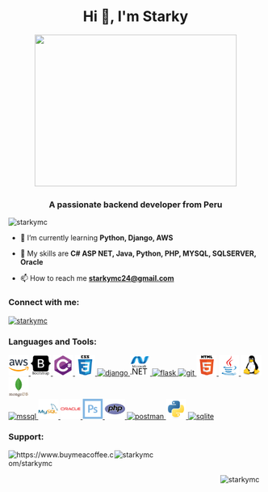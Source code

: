 <h1 align="center">Hi 👋, I'm Starky</h1>

<div align="center">
<img aling="center" width="400" height="300" src="https://silabuzb1medina.s3.us-east-1.amazonaws.com/starky.jpg?response-content-disposition=inline&X-Amz-Security-Token=IQoJb3JpZ2luX2VjEKr%2F%2F%2F%2F%2F%2F%2F%2F%2F%2FwEaCXVzLWVhc3QtMSJGMEQCIC46nUXT2uoENJKQ3LO6qbQF%2FGQTpCVF9ibREMNFCApZAiBAAyWMNuLbuzKSpWzZwwcwYukrQrAV2qM6PlapMm76bSrxAgjy%2F%2F%2F%2F%2F%2F%2F%2F%2F%2F8BEAAaDDczNjE4NzY3NTcyMyIMXIU0Jyx12dMHMUb3KsUCnsKYNuJsOONi%2Bh3RDPr4xpvMGC9vOCDsG3qRC4tC5kjq4sqOicJR70n%2BOtcf8Nka5GLq9Swuq0yJVoVcXZYOMgBBLSmCtmQZV27VZfSYgt0f5b%2BjfWFHqHSzn6oib31pd4JpsDzRMmzu%2BxUB2LzgZAl9AQ3SW6kx1L35PoP338IYselJFIqFEdAT6lPHLMtczjz4daFYciOx2MqT8K%2FeMfP9YZ2PXiMu9J9Vxf6pms%2FC5FDgpXvzvAWxbIFce3x2TuGiF0X3eBe17RF4F2O%2FqTnf5GX5AAcLcsUwKRvszjf3RlX5ZziejP0rGZ3uqT5mgXGnctT7QZz3dgNLK8aLUeTifRhA5bmuFjzKsmhYMaIYuzj7i4njiVlfV5wDmvtkoXUgT212dfHowgDWhTVjplnqVIKu3mrcoLxgm7z%2BslD13SYPZjCJ3NadBjq0App0lex%2Bifn0avYpE5K7aCcyYwfaIVNuvKio4tRjAUXVnXaIN3h61oDHK1JJ4IvJ%2BiEXeBWH0hfzzGvPbkzzDCxsDJHmSO0Hk%2FYclEpq4LZXVpZosLeZa3yjyHERyBg848ichMfSmaaqVMAIyahtIOr6wTxE2gCpZr%2FzNJb2OpGNhuPU4NrgJIJLgvicWUTPxRimN6j8AWk4tIJUgaBOU0CQf3S07c0BG97GL%2FXYpran1FQc3s3om7hE5em%2FC2unbCHmge8mH0FcMHgzikFMuk%2B4yZFex7vrOijgLvKuXTjZDduLDxQ%2FKnwcDjHQJsUt%2FV%2BkTtt7xn7YcXKhrvOqYZ%2BzJP6qYj43fIc0ukw%2BG6F1MIc7Fkpx4Qe2GIx%2BRC9fFh%2FagMGqY9Xin8I2RgOcN9pW1BJc&X-Amz-Algorithm=AWS4-HMAC-SHA256&X-Amz-Date=20230104T193246Z&X-Amz-SignedHeaders=host&X-Amz-Expires=300&X-Amz-Credential=ASIA2W2BUORF44KFT7MX%2F20230104%2Fus-east-1%2Fs3%2Faws4_request&X-Amz-Signature=a5e27f244666be6a834843ed00b66f6f76ab122e3cf43df93f2e283b44da3a5c" />
</div>

<h3 align="center">A passionate backend developer from Peru</h3>

<p align="left"> <img src="https://komarev.com/ghpvc/?username=starkymc&label=Profile%20views&color=0e75b6&style=flat" alt="starkymc" /> </p>

- 🌱 I’m currently learning **Python, Django, AWS**

- 💬 My skills are  **C# ASP NET, Java, Python, PHP, MYSQL, SQLSERVER, Oracle**

- 📫 How to reach me **starkymc24@gmail.com**

<h3 align="left">Connect with me:</h3>
<p align="left">
<a href="https://linkedin.com/in/starkymc" target="blank"><img align="center" src="https://raw.githubusercontent.com/rahuldkjain/github-profile-readme-generator/master/src/images/icons/Social/linked-in-alt.svg" alt="starkymc" height="30" width="40" /></a>
</p>

<h3 align="left">Languages and Tools:</h3>
<p align="left"> <a href="https://aws.amazon.com" target="_blank" rel="noreferrer"> <img src="https://raw.githubusercontent.com/devicons/devicon/master/icons/amazonwebservices/amazonwebservices-original-wordmark.svg" alt="aws" width="40" height="40"/> </a> <a href="https://getbootstrap.com" target="_blank" rel="noreferrer"> <img src="https://raw.githubusercontent.com/devicons/devicon/master/icons/bootstrap/bootstrap-plain-wordmark.svg" alt="bootstrap" width="40" height="40"/> </a> <a href="https://www.w3schools.com/cs/" target="_blank" rel="noreferrer"> <img src="https://raw.githubusercontent.com/devicons/devicon/master/icons/csharp/csharp-original.svg" alt="csharp" width="40" height="40"/> </a> <a href="https://www.w3schools.com/css/" target="_blank" rel="noreferrer"> <img src="https://raw.githubusercontent.com/devicons/devicon/master/icons/css3/css3-original-wordmark.svg" alt="css3" width="40" height="40"/> </a> <a href="https://www.djangoproject.com/" target="_blank" rel="noreferrer"> <img src="https://cdn.worldvectorlogo.com/logos/django.svg" alt="django" width="40" height="40"/> </a> <a href="https://dotnet.microsoft.com/" target="_blank" rel="noreferrer"> <img src="https://raw.githubusercontent.com/devicons/devicon/master/icons/dot-net/dot-net-original-wordmark.svg" alt="dotnet" width="40" height="40"/> </a> <a href="https://flask.palletsprojects.com/" target="_blank" rel="noreferrer"> 
<img src="https://www.vectorlogo.zone/logos/pocoo_flask/pocoo_flask-icon.svg" alt="flask" width="40" height="40"/> </a> <a href="https://git-scm.com/" target="_blank" rel="noreferrer"> <img src="https://www.vectorlogo.zone/logos/git-scm/git-scm-icon.svg" alt="git" width="40" height="40"/> </a> <a href="https://www.w3.org/html/" target="_blank" rel="noreferrer"> <img src="https://raw.githubusercontent.com/devicons/devicon/master/icons/html5/html5-original-wordmark.svg" alt="html5" width="40" height="40"/> </a> <a href="https://www.java.com" target="_blank" rel="noreferrer"> <img src="https://raw.githubusercontent.com/devicons/devicon/master/icons/java/java-original.svg" alt="java" width="40" height="40"/> </a> <a href="https://www.linux.org/" target="_blank" rel="noreferrer"> <img src="https://raw.githubusercontent.com/devicons/devicon/master/icons/linux/linux-original.svg" alt="linux" width="40" height="40"/> </a> <a href="https://www.mongodb.com/" target="_blank" rel="noreferrer">
<img src="https://raw.githubusercontent.com/devicons/devicon/master/icons/mongodb/mongodb-original-wordmark.svg" alt="mongodb" width="40" height="40"/> </a> <a href="https://www.microsoft.com/en-us/sql-server" target="_blank" rel="noreferrer">
<br>
<img src="https://www.svgrepo.com/show/303229/microsoft-sql-server-logo.svg" alt="mssql" width="40" height="40"/> </a> <a href="https://www.mysql.com/" target="_blank" rel="noreferrer"> <img src="https://raw.githubusercontent.com/devicons/devicon/master/icons/mysql/mysql-original-wordmark.svg" alt="mysql" width="40" height="40"/> </a> <a href="https://www.oracle.com/" target="_blank" rel="noreferrer"> <img src="https://raw.githubusercontent.com/devicons/devicon/master/icons/oracle/oracle-original.svg" alt="oracle" width="40" height="40"/> </a> <a href="https://www.photoshop.com/en" target="_blank" rel="noreferrer">
<img src="https://raw.githubusercontent.com/devicons/devicon/master/icons/photoshop/photoshop-line.svg" alt="photoshop" width="40" height="40"/> </a> <a href="https://www.php.net" target="_blank" rel="noreferrer"> <img src="https://raw.githubusercontent.com/devicons/devicon/master/icons/php/php-original.svg" alt="php" width="40" height="40"/> </a> <a href="https://postman.com" target="_blank" rel="noreferrer"> <img src="https://www.vectorlogo.zone/logos/getpostman/getpostman-icon.svg" alt="postman" width="40" height="40"/> </a> <a href="https://www.python.org" target="_blank" rel="noreferrer"> <img src="https://raw.githubusercontent.com/devicons/devicon/master/icons/python/python-original.svg" alt="python" width="40" height="40"/> </a> <a href="https://www.sqlite.org/" target="_blank" rel="noreferrer"> <img src="https://www.vectorlogo.zone/logos/sqlite/sqlite-icon.svg" alt="sqlite" width="40" height="40"/> </a> </p>

<h3 align="left">Support:</h3>
<p><a href="https://www.buymeacoffee.com/https://www.buymeacoffee.com/starkymc"> <img align="left" src="https://cdn.buymeacoffee.com/buttons/v2/default-yellow.png" height="50" width="210" alt="https://www.buymeacoffee.com/starkymc" /></a><a href="https://ko-fi.com/starkymc"> <img align="left" src="https://cdn.ko-fi.com/cdn/kofi3.png?v=3" height="50" width="210" alt="starkymc" /></a></p><br><br>

<p><img align="center" src="https://github-readme-stats.vercel.app/api/top-langs?username=starkymc&show_icons=true&locale=en&layout=compact" alt="starkymc" /></p>
